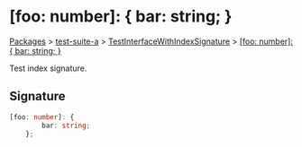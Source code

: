 # \[foo: number]: { bar: string; }

[Packages](/) > [test-suite-a](/test-suite-a/) > [TestInterfaceWithIndexSignature](/test-suite-a/testinterfacewithindexsignature-interface/) > [\[foo: number\]: { bar: string; }](/test-suite-a/testinterfacewithindexsignature-interface/_indexer_-indexsignature)

Test index signature.

<a id="_indexer_-signature"></a>

## Signature

```typescript
[foo: number]: {
        bar: string;
    };
```
